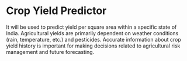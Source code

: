 # Crop Yield Predictor
It will be used to predict yield per square area within a specific state of India. Agricultural yields are primarily dependent on weather conditions (rain, temperature, etc.) and pesticides. Accurate information about crop yield history is important for making decisions related to agricultural risk management and future forecasting.
